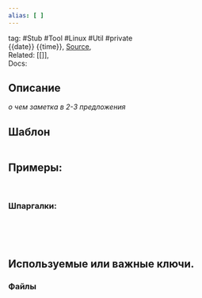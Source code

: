 ```yaml
---
alias: [ ]
---
```

tag: #Stub #Tool #Linux #Util #private  
{{date}} {{time}}, [Source](),  
Related: [[]],  
Docs:  

## Описание
_о чем заметка в 2-3 предложения_  
## Шаблон 
```bash

```
## Примеры: 
######  
```bash

```
### Шпаргалки:
######  
```bash

```
######  
```bash

```
## Используемые или важные ключи.
### Файлы  